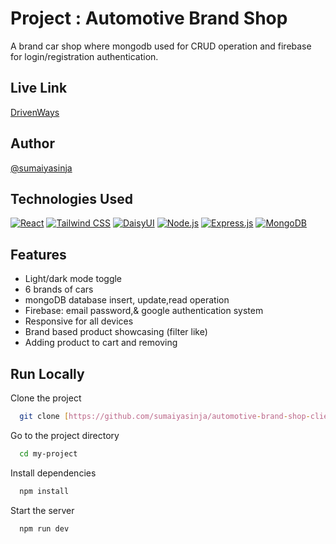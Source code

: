 
# Project : Automotive Brand Shop

A brand car shop where mongodb used for CRUD operation and firebase for login/registration authentication.

## Live Link

[DrivenWays](https://drivenways-car-shop.web.app/)

## Author
[@sumaiyasinja](https://github.com/sumaiyasinja)

## Technologies Used
[![React](https://img.shields.io/badge/Made_with-React-blue?style=for-the-badge&logo=react)](https://reactjs.org/)
[![Tailwind CSS](https://img.shields.io/badge/Styled_with-Tailwind_CSS-38B2AC?style=for-the-badge&logo=tailwind-css)](https://tailwindcss.com/)
[![DaisyUI](https://img.shields.io/badge/Powered_by-DaisyUI-FF69B4?style=for-the-badge)](https://daisyui.com/)
[![Node.js](https://img.shields.io/badge/Backend-Node.js-43853D?style=for-the-badge&logo=node.js)](https://nodejs.org/)
[![Express.js](https://img.shields.io/badge/Framework-Express.js-000000?style=for-the-badge&logo=express)](https://expressjs.com/)
[![MongoDB](https://img.shields.io/badge/Database-MongoDB-47A248?style=for-the-badge&logo=mongodb)](https://www.mongodb.com/)

## Features

- Light/dark mode toggle
- 6 brands of cars
- mongoDB database insert, update,read operation
- Firebase: email password,& google authentication system
- Responsive for all devices
- Brand based product showcasing (filter like)
- Adding product to cart and removing


## Run Locally

Clone the project

```bash
  git clone [https://github.com/sumaiyasinja/automotive-brand-shop-client](https://github.com/sumaiyasinja/automotive-brand-shop-client)
```

Go to the project directory

```bash
  cd my-project
```

Install dependencies

```bash
  npm install
```

Start the server

```bash
  npm run dev
```


